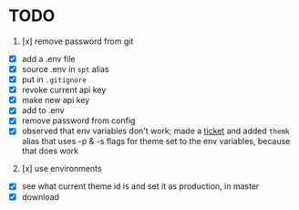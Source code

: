 # TODO

1. [x] remove password from git
  * [x] add a .env file
  * [x] source .env in `spt` alias
  * [x] put in `.gitignore`
  * [x] revoke current api key
  * [x] make new api key
  * [x] add to .env
  * [x] remove password from config
  * [x] observed that env variables don't work; made a [ticket](https://github.com/Shopify/themekit/issues/462) and added `themk` alias that uses -p & -s flags for theme set to the env variables, because that does work
2. [x] use environments
  * [x] see what current theme id is and set it as production, in master
  * [x] download